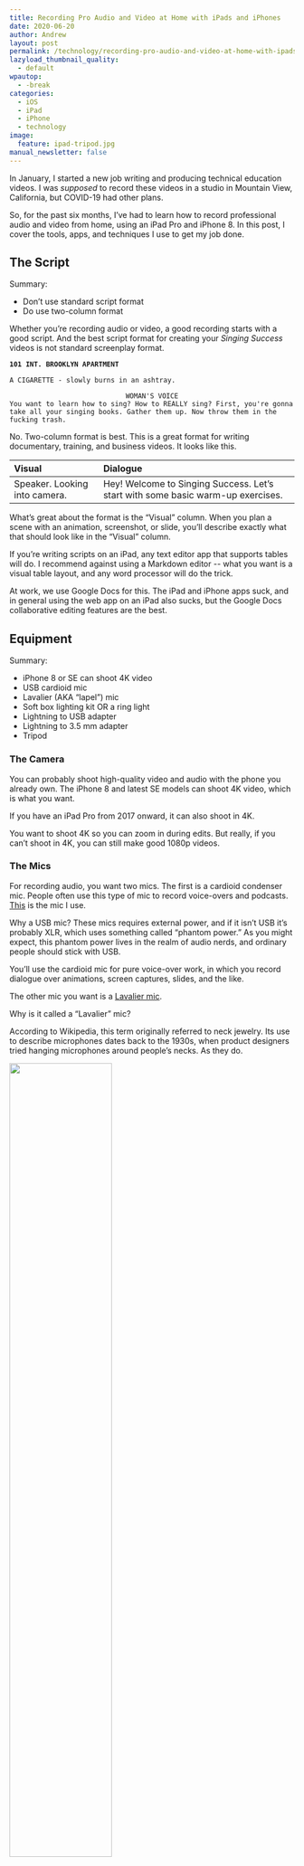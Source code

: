 ```yaml
---
title: Recording Pro Audio and Video at Home with iPads and iPhones
date: 2020-06-20
author: Andrew
layout: post
permalink: /technology/recording-pro-audio-and-video-at-home-with-ipads-and-iphones/
lazyload_thumbnail_quality:
  - default
wpautop:
  - -break
categories:
  - iOS
  - iPad
  - iPhone
  - technology
image:
  feature: ipad-tripod.jpg
manual_newsletter: false
---
```


In January, I started a new job writing and producing technical education videos. I was *supposed* to record these videos in a studio in Mountain View, California, but COVID-19 had other plans.

So, for the past six months, I’ve had to learn how to record professional audio and video from home, using an iPad Pro and iPhone 8. In this post, I cover the tools, apps, and techniques I use to get my job done.

## The Script

Summary:
* Don’t use standard script format
* Do use two-column format

Whether you’re recording audio or video, a good recording starts with a good script. And the best script format for creating your *Singing Success* videos is not standard screenplay format.

<code><strong>101 INT. BROOKLYN APARTMENT</strong></code>

<code>A CIGARETTE - slowly burns in an ashtray.</code>

<center><code>WOMAN'S VOICE</code></center>
<code>You want to learn how to sing? How to REALLY sing? First, you're gonna take all your singing books. Gather them up. Now throw them in the fucking trash.</code>


No. Two-column format is best. This is a great format for writing documentary, training, and business videos. It looks like this.

| Visual | Dialogue |
|:--|:--|
| Speaker. Looking into camera. | Hey! Welcome to Singing Success. Let’s start with some basic warm-up exercises. |

What’s great about the format is the “Visual” column. When you plan a scene with an animation, screenshot, or slide, you’ll describe exactly what that should look like in the “Visual” column.

If you’re writing scripts on an iPad, any text editor app that supports tables will do. I recommend against using a Markdown editor -- what you want is a visual table layout, and any word processor will do the trick.

At work, we use Google Docs for this. The iPad and iPhone apps suck, and in general using the web app on an iPad also sucks, but the Google Docs collaborative editing features are the best.

## Equipment

Summary:

* iPhone 8 or SE can shoot 4K video
* USB cardioid mic
* Lavalier (AKA “lapel”) mic
* Soft box lighting kit OR a ring light
* Lightning to USB adapter
* Lightning to 3.5 mm adapter
* Tripod

### The Camera

You can probably shoot high-quality video and audio with the phone you already own. The iPhone 8 and latest SE models can shoot 4K video, which is what you want.

If you have an iPad Pro from 2017 onward, it can also shoot in 4K.

You want to shoot 4K so you can zoom in during edits. But really, if you can’t shoot in 4K, you can still make good 1080p videos.

### The Mics

For recording audio, you want two mics. The first is a cardioid condenser mic. People often use this type of mic to record voice-overs and podcasts. [This](https://amzn.to/3ejC4Tn) is the mic I use.

Why a USB mic? These mics requires external power, and if it isn’t USB it’s probably XLR, which uses something called “phantom power.” As you might expect, this phantom power lives in the realm of audio nerds, and ordinary people should stick with USB.

You’ll use the cardioid mic for pure voice-over work, in which you record dialogue over animations, screen captures, slides, and the like.

The other mic you want is a [Lavalier mic](https://en.wikipedia.org/wiki/Lavalier_microphone).

Why is it called a “Lavalier” mic?

According to Wikipedia, this term originally referred to neck jewelry. Its use to describe microphones dates back to the 1930s, when product designers tried hanging microphones around people’s necks. As they do.

<img src="/images/Telephone_girl.JPG" style="width: 60%;">

Now we clip them to our lapels.

I use the Lav mic while recording video because it picks up less background noise than the condenser mic. That means it works better my garage, which is right next to the house with the children who scream all day.

The condenser mic, on the other hand, sounds great but is so sensitive that to record with it, I have to crawl into a 100-degree-hot, pitch-black crawl space in my attic, stuffed with foam padding and blankets, and wait for the lawnmowers outside to stop.

### Lighting

Let’s move on to lighting. For video, I film myself sitting at a desk in the garage, from a side angle. I turn off all the garage lights and turn on my “soft box” lights. The light feels too dark to my eyes but works on camera.

Here's a random, low-quality screenshot of a frame of recent video.

<img src="/images/me-desk.jpg">

Soft box lights usually come in a kit [like this one I use](https://amzn.to/3dqT5tC).

If, instead, you film head-on from a seated position at your desk, a “ring light” could probably work instead, and will take up less space. There’s a [great video by Tim Berglund](https://youtu.be/yhzzfg1TH9E) that has tips on basic lighting.

### Other Random Crap

You are going to accumulate a lot of random crap. You should start the pile with some lightning adapters, because at the time of this writing, iPhones still use lightning connectors.

You want a lightning-to-USB adapter for your cardioid mic and a lightning-to-3.5-mm adapter for the Lav mic.

If you’re using a 2018-2020 iPad Pro for any of this, you want some USB-C adapters too.

You also need a tripod. The only one I’ve ever used is [this one](https://amzn.to/3dkWcDc), which I bought because it was the tallest I could find. Probably any tripod would work.

Then because you’re using an iPhone or iPad to shoot, you need an adapter for the tripod.

My advice is to buy a dual-bracket mount, so that you can mount an iPhone and iPad on the same tripod. You’re going to position them close together so that when you read from a teleprompter app on one device, you’re looking near the camera on the other.

Here are the gadgets I use for this:
* [Dual-bracket mount](https://amzn.to/2V66PUd)
* [Phone mount](https://amzn.to/2BpHKww)
* [iPad mount](https://amzn.to/3hTT0Cb)

## Apps

The thing that keeps me coming back to iPhones and iPads is the apps. And there are some great ones for recording and editing audio and video.

The app I use to record video is Filmic Pro. If you haven't heard of this app, it's what Sean Baker and Radium Cheung used to shoot the film [*Tangerine Dream*](https://nofilmschool.com/2015/07/tangerine-sundance-iphone-5s-sean-baker-radium-cheung-interview). For what it's worth, I've found the iOS version more stable than the Android version.

The best teleprompter app I've found is called -- can you believe this? -- [Teleprompter](https://apps.apple.com/us/app/teleprompter/id941620509). The UI is very polished, it syncs my scripts, and in general I love using it.

You can record voice-overs and do light editing in the Voice Memos app that comes with iOS. But for serious editing, you want to pick up either Hokusai 2 or Ferrite. I use both.

For editing video, I use LumaFusion. This is the area of video production that I’m leas familiar with, though -- we have a video team who handles editing my work videos, and I’m sorry to say they do not use LumaFusion.

However! A lot of mobile journalists (“mojos”!) swear by LumaFusion, which is why I use it.

## Techniques for Video

Here are some general tips and tricks I’ve picked up while recording video at home this year.

**Lighting is important.** Watch that Tim Berglund video I linked earlier. At the very least, turn off any overhead lights. Try to get near a window or use a ring or soft box light.

**Ditch the green screen.** Have you seen all the people who slap a background behind themselves in video chat lately? One of the reasons they all look so bad -- aside from occasionally liquefying into the background -- is that the lighting in the foreground never matches the background. At least, that's what the video team I work with says, and I believe them. We’ve had success with using real-life props, like my garage.

**Shoot in 4K so you can zoom in.** I mentioned this earlier, but you should shoot with 4K so you can zoom in during a frame while editing. This is another tip from the video team.

**Use a teleprompter app.** It’s great when a YouTube video is totally unscripted, and the presenter just nails it. More often, though, unscripted video is just rambly and bad. It’s up to you, but my advice is to write scripts and read them at a fast pace from a teleprompter. If you rehearse, it can come out sounding natural enough.

**Read your script on the iPhone, record on the iPad**. If you have a newer iPad and an older iPhone, use the iPad video. Load your script into a teleprompter app on the iPhone. I shot several videos like this because the camera on the 2020 iPad Pro is better than my iPhone 8. It worked fine -- even though the iPhone screen is tiny by comparison.

## Techniques for Audio

**Add padding to the room. But not too much.** Too many hard surfaces in the room in which you record give the audio a tinny quality. You can fix this by hanging up some blankets and padding, but if you hang too many, you’ll have the opposite problem, which is muddy audio. You’ll want to experiment with different rooms and padding arrangements.

**You won’t get silence at home.** Thanks to COVID-19, there are two kids and two adults in my house all day, every day, and at least one kid and one adult is screaming and/or crying every second. And that’s on top of the lawnmowers, airplanes, cars, cats, trampolines, firecrackers, garbage trucks, leaf blowers, and other insane noises in the neighborhood. You aren’t going to get silence, so don’t even try.

**Read your script from the iPad, record on the iPhone.** For voice-overs, I use a recording setup opposite my video setup. Because I’m not using the camera, I prop the iPad up with my script and record audio into my iPhone.

## You Got This

Want to record professional-quality audio or video from home? Or do you just, you know, _have_ to now?

You can totally do it. Get some equipment, load up a few apps, and start trying out lighting setups. You got this!

---
Banner photo by Dose Media.
